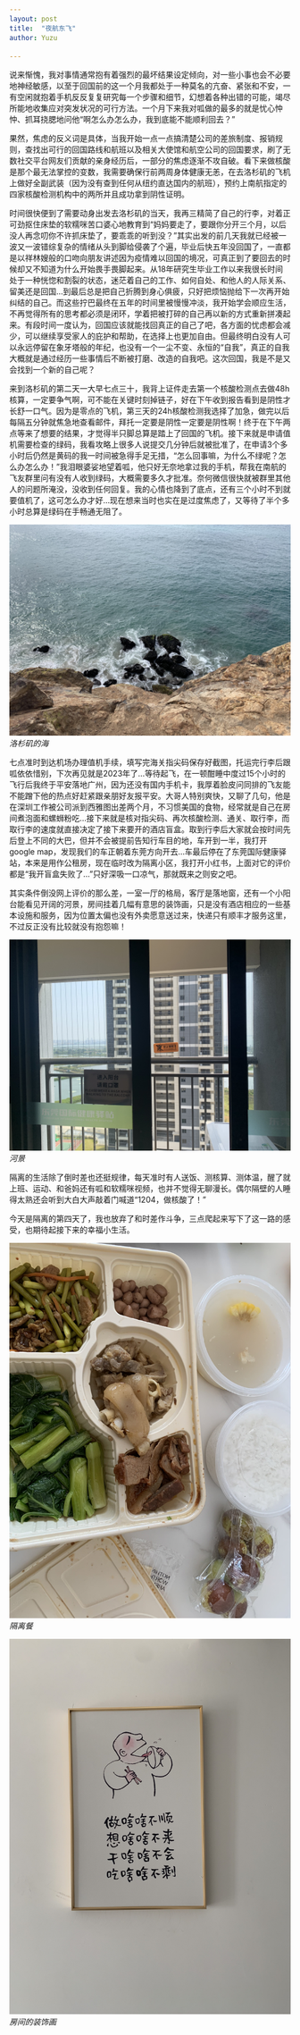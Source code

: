 ```yaml
---
layout: post
title:  "夜航东飞"
author: Yuzu

---
```


说来惭愧，我对事情通常抱有着强烈的最坏结果设定倾向，对一些小事也会不必要地神经敏感，以至于回国前的这一个月我都处于一种莫名的亢奋、紧张和不安，一有空闲就抱着手机反反复复研究每一个步骤和细节，幻想着各种出错的可能，竭尽所能地收集应对突发状况的可行方法。一个月下来我对呱做的最多的就是忧心忡忡、抓耳挠腮地问他“啊怎么办怎么办，我到底能不能顺利回去？”

果然，焦虑的反义词是具体，当我开始一点一点搞清楚公司的差旅制度、报销规则，查找出可行的回国路线和航班以及相关大使馆和航空公司的回国要求，刷了无数社交平台网友们贡献的亲身经历后，一部分的焦虑逐渐不攻自破。看下来做核酸是那个最无法掌控的变数，我需要确保行前两周身体健康无恙，在去洛杉矶的飞机上做好全副武装（因为没有查到任何从纽约直达国内的航班），预约上南航指定的四家核酸检测机构中的两所并且成功拿到阴性证明。

时间很快便到了需要动身出发去洛杉矶的当天，我再三精简了自己的行李，对着正可劲抠住床垫的软糯咪苦口婆心地教育到“妈妈要走了，要跟你分开三个月，以后没人再念叨你不许抓床垫了，要乖乖的听到没？”其实出发的前几天我就已经被一波又一波错综复杂的情绪从头到脚给侵袭了个遍，毕业后快五年没回国了，一直都是以祥林嫂般的口吻向朋友讲述因为疫情难以回国的境况，可真正到了要回去的时候却又不知道为什么开始畏手畏脚起来。从18年研究生毕业工作以来我很长时间处于一种恍惚和割裂的状态，迷茫着自己的工作、如何自处、和他人的人际关系、留美还是回国…到最后总是把自己折腾到身心俱疲，只好把烦恼抛给下一次再开始纠结的自己。而这些拧巴最终在五年的时间里被慢慢冲淡，我开始学会顺应生活，不再觉得所有的思考都必须是闭环，学着把被打碎的自己再以新的方式重新拼凑起来。有段时间一度认为，回国应该就能找回真正的自己了吧，各方面的忧虑都会减少，可以继续享受家人的庇护和帮助，在选择上也更加自由。但最终明白没有人可以永远停留在象牙塔般的年纪，也没有一个一尘不变、永恒的“自我”，真正的自我大概就是通过经历一些事情后不断被打磨、改造的自我吧。这次回国，我是不是又会找到一个新的自己呢？

来到洛杉矶的第二天一大早七点三十，我背上证件走去第一个核酸检测点去做48h核算，一定要争气啊，可不能在关键时刻掉链子，好在下午收到报告看到是阴性才长舒一口气。因为是零点的飞机，第三天的24h核酸检测我选择了加急，做完以后每隔五分钟就焦急地查看邮件，拜托一定要是阴性一定要是阴性啊！终于在下午两点等来了想要的结果，才觉得半只脚总算是踏上了回国的飞机。接下来就是申请值机需要检查的绿码，我看攻略上很多人说提交几分钟后就被批准了，在申请3个多小时后仍然是黄码的我一时间被急得手足无措，“怎么回事嘛，为什么不绿呢？怎么办怎么办！”我泪眼婆娑地望着呱，他只好无奈地拿过我的手机，帮我在南航的飞友群里问有没有人收到绿码，大概需要多久才批准。奈何微信很快就被群里其他人的问题所淹没，没收到任何回复。我的心情也降到了底点，还有三个小时不到就要值机了，这可怎么办才好…现在想来当时也实在是过度焦虑了，又等待了半个多小时总算是绿码在手畅通无阻了。

![graffti](/assets/images/洛杉矶的海.JPG)
*洛杉矶的海*

七点准时到达机场办理值机手续，填写完海关指尖码保存好截图，托运完行李后跟呱依依惜别，下次再见就是2023年了…等待起飞，在一顿酣睡中度过15个小时的飞行后我终于平安落地广州，因为还没有国内手机卡，我厚着脸皮问同排的飞友能不能蹭下他的热点好赶紧跟亲朋好友报平安。大哥人特别爽快，又聊了几句，他是在深圳工作被公司派到西雅图出差两个月，不习惯美国的食物，经常就是自己在房间煮泡面和螺蛳粉吃…接下来就是核对指尖码、再次核酸检测、通关、取行李，而取行李的速度就直接决定了接下来要开的酒店盲盒。取到行李后大家就会按时间先后登上不同的大巴，但并不会被提前告知行车目的地，车开到一半，我打开google map，发现我们的车正朝着东莞方向开去…车最后停在了东莞国际健康驿站，本来是用作公租房，现在临时改为隔离小区，我打开小红书，上面对它的评价都是“我开盲盒失败了…”只好深吸一口凉气，那就既来之则安之吧。

其实条件倒没网上评价的那么差，一室一厅的格局，客厅是落地窗，还有一个小阳台能看见开阔的河景，房间挂着几幅有意思的装饰画，只是没有酒店相应的一些基本设施和服务，因为位置太偏也没有外卖愿意送过来，快递只有顺丰才服务这里，不过反正没有比较就没有抱怨嘛！

![graffti](/assets/images/河景.JPG)
*河景*

隔离的生活除了倒时差也还挺规律，每天准时有人送饭、测核算、测体温，醒了就上班、运动、和爸妈还有呱和软糯咪视频，也并不觉得无聊漫长。偶尔隔壁的人睡得太熟还会听到大白大声敲着门喊道“1204，做核酸了！”

今天是隔离的第四天了，我也放弃了和时差作斗争，三点爬起来写下了这一路的感受，也期待起接下来的幸福小生活。

![graffti](/assets/images/隔离餐.JPG)
*隔离餐*

![graffti](/assets/images/房间的装饰画.JPG)
*房间的装饰画*
